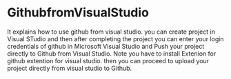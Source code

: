 # GithubfromVisualStudio
It explains how to use github from visual studio.
you can create project in Visual STudio and then after completing the project you can enter your login credentials of github in Microsoft Visual Studio 
and Push your project directly to Github from Visual Studio.
Note you have to install Extenion for github extention for visual studio. then you can proceed to upload your project directly from visual studio to Github.
